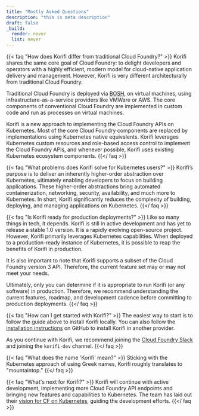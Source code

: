 ```yaml
---
title: "Mostly Asked Questions"
description: "this is meta description"
draft: false
_build:
  render: never
  list: never
---
```



{{< faq "How does Korifi differ from traditional Cloud Foundry?" >}}
Korifi shares the same core goal of Cloud Foundry: to delight developers and operators with a highly efficient, modern model for cloud-native application delivery and management. However, Korifi is very different architecturally from traditional Cloud Foundry. 

Traditional Cloud Foundry is deployed via [BOSH](https://bosh.io), on virtual machines, using infrastructure-as-a-service providers like VMWare or AWS. The core components of conventional Cloud Foundry are implemented in custom code and run as processes on virtual machines.

Korifi is a new approach to implementing the Cloud Foundry APIs on Kubernetes. Most of the core Cloud Foundry components are replaced by implementations using Kubernetes native equivalents. Korifi leverages Kubernetes custom resources and role-based access control to implement the Cloud Foundry APIs, and whenever possible, Korifi uses existing Kubernetes ecosystem components.
{{</ faq >}}

{{< faq "What problems does Korifi solve for Kubernetes users?" >}}
Korifi’s purpose is to deliver an inherently higher-order abstraction over Kubernetes, ultimately enabling developers to focus on building applications. These higher-order abstractions bring automated containerization, networking, security, availability, and much more to Kubernetes. In short, Korifi significantly reduces the complexity of building, deploying, and managing applications on Kubernetes.
{{</ faq >}}

{{< faq "Is Korifi ready for production deployments?" >}}
Like so many things in tech, it depends. Korifi is still in active development and has yet to release a stable 1.0 version. It is a rapidly evolving open-source project. However, Korifi primarily leverages Kubernetes capabilities. When deployed to a production-ready instance of Kubernetes, it is possible to reap the benefits of Korifi in production. 

It is also important to note that Korifi supports a subset of the Cloud Foundry version 3 API. Therefore, the current feature set may or may not meet your needs. 

Ultimately, only you can determine if it is appropriate to run Korifi (or any software) in production. Therefore, we recommend understanding the current features, roadmap, and development cadence before committing to production deployments. 
{{</ faq >}}

{{< faq "How can I get started with Korifi?" >}}
The easiest way to start is to follow the guide above to install Korifi locally. You can also follow the [installation instructions](https://github.com/cloudfoundry/korifi/blob/main/INSTALL.md) on GitHub to install Korifi in another provider. 

As you continue with Korifi, we recommend joining the [Cloud Foundry Slack](https://slack.cloudfoundry.org) and joining the `korifi-dev` channel.
{{</ faq >}}

{{< faq "What does the name 'Korifi' mean?" >}}
Sticking with the Kubernetes approach of using Greek names, Korifi roughly translates to "mountaintop."
{{</ faq >}}

{{< faq "What's next for Korifi?" >}}
Korifi will continue with active development, implementing more Cloud Foundry API endpoints and bringing new features and capabilities to Kubernetes. The team has laid out their [vision for CF on Kubernetes](https://docs.google.com/document/d/1rG814raI5UfGUsF_Ycrr8hKQMo1RH9TRMxuvkgHSdLg/edit), guiding the development efforts.
{{</ faq >}}
